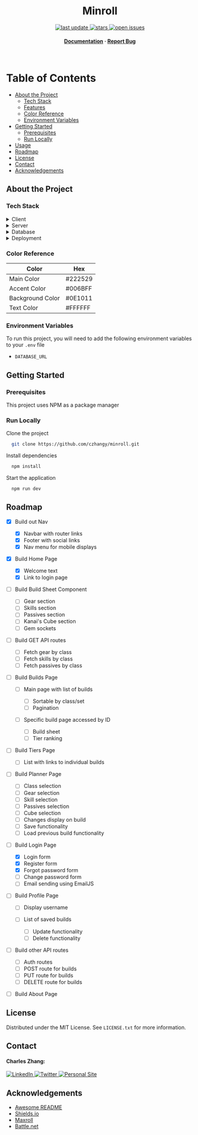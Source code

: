 <div align="center">

<!-- Title -->

<h1>Minroll</h1>

<!-- Badges -->

<p>
    <a href="">
        <img src="https://img.shields.io/github/last-commit/czhangy/minroll" alt="last update" />
    </a>
    <a href="https://github.com/czhangy/minroll/stargazers">
        <img src="https://img.shields.io/github/stars/czhangy/minroll" alt="stars" />
    </a>
    <a href="https://github.com/czhangy/minroll/issues/">
        <img src="https://img.shields.io/github/issues/czhangy/minroll" alt="open issues" />
</p>
<h4>
    <a href="https://github.com/czhangy/minroll">Documentation</a>
    <span> · </span>
    <a href="https://github.com/czhangy/vickydelk/minroll/">Report Bug</a>
</h4>

</div>

<br />

<!-- Table of Contents -->

# Table of Contents

-   [About the Project](#about-the-project)
    -   [Tech Stack](#tech-stack)
    -   [Features](#features)
    -   [Color Reference](#color-reference)
    -   [Environment Variables](#environment-variables)
-   [Getting Started](#getting-started)
    -   [Prerequisites](#prerequisites)
    -   [Run Locally](#run-locally)
-   [Usage](#usage)
-   [Roadmap](#roadmap)
-   [License](#license)
-   [Contact](#contact)
-   [Acknowledgements](#acknowledgements)

<!-- About the Project -->

## About the Project

<!-- Tech Stack -->

### Tech Stack

<details>
    <summary>Client</summary>
    <br />
    <a href="https://reactjs.org/">
        <img src="https://img.shields.io/badge/reactjs-%2320232a.svg?style=for-the-badge&logo=react&logoColor=%2361DAFB" alt="ReactJS" />
    </a>
    <a href="https://nextjs.org/">
        <img src="https://img.shields.io/badge/NextJS-black?style=for-the-badge&logo=next.js&logoColor=white" alt="NextJS" />
    </a>
    <a href="https://www.typescriptlang.org">
        <img src="https://img.shields.io/badge/typescript-%23007ACC.svg?style=for-the-badge&logo=typescript&logoColor=white" alt="TypeScript" />
    </a>
    <a href="https://sass-lang.com/">
        <img src="https://img.shields.io/badge/SASS-hotpink.svg?style=for-the-badge&logo=SASS&logoColor=white" alt="SASS" />
    </a>
</details>

<details>
    <summary>Server</summary>
    <br />
    <a href="https://nextjs.org/">
        <img src="https://img.shields.io/badge/NextJS-black?style=for-the-badge&logo=next.js&logoColor=white" alt="NextJS" />
    </a>
    <a href="https://www.typescriptlang.org">
        <img src="https://img.shields.io/badge/typescript-%23007ACC.svg?style=for-the-badge&logo=typescript&logoColor=white" alt="TypeScript" />
    </a>
    <a href="https://www.prisma.io/">
        <img src="https://img.shields.io/badge/Prisma-3982CE?style=for-the-badge&logo=Prisma&logoColor=white" alt="Prisma" />
    </a>
</details>

<details>
    <summary>Database</summary>
    <br />
    <a href="https://www.postgresql.org/">
        <img src="https://img.shields.io/badge/postgres-%23316192.svg?style=for-the-badge&logo=postgresql&logoColor=white" alt="Postgres" />
    </a>
</details>

<details>
    <summary>Deployment</summary>
    <br />
    <a href="https://www.vercel.com/">
        <img src="https://img.shields.io/badge/-vercel-black?logo=vercel&logoColor=white&style=for-the-badge" alt="Vercel" />
    </a>
</details>

<!-- Color Reference -->

### Color Reference

| Color            | Hex     |
| ---------------- | ------- |
| Main Color       | #222529 |
| Accent Color     | #006BFF |
| Background Color | #0E1011 |
| Text Color       | #FFFFFF |

<!-- Env Variables -->

### Environment Variables

To run this project, you will need to add the following environment variables to your `.env` file

-   `DATABASE_URL`

<!-- Getting Started -->

## Getting Started

<!-- Prerequisites -->

### Prerequisites

This project uses NPM as a package manager

<!-- Run Locally -->

### Run Locally

Clone the project

```bash
  git clone https://github.com/czhangy/minroll.git
```

Install dependencies

```bash
  npm install
```

Start the application

```bash
  npm run dev
```

<!-- Roadmap -->

## Roadmap

-   [x] Build out Nav

    -   [x] Navbar with router links
    -   [x] Footer with social links
    -   [x] Nav menu for mobile displays

-   [x] Build Home Page

    -   [x] Welcome text
    -   [x] Link to login page

-   [ ] Build Build Sheet Component

    -   [ ] Gear section
    -   [ ] Skills section
    -   [ ] Passives section
    -   [ ] Kanai's Cube section
    -   [ ] Gem sockets

-   [ ] Build GET API routes

    -   [ ] Fetch gear by class
    -   [ ] Fetch skills by class
    -   [ ] Fetch passives by class

-   [ ] Build Builds Page

    -   [ ] Main page with list of builds

        -   [ ] Sortable by class/set
        -   [ ] Pagination

    -   [ ] Specific build page accessed by ID

        -   [ ] Build sheet
        -   [ ] Tier ranking

-   [ ] Build Tiers Page

    -   [ ] List with links to individual builds

-   [ ] Build Planner Page

    -   [ ] Class selection
    -   [ ] Gear selection
    -   [ ] Skill selection
    -   [ ] Passives selection
    -   [ ] Cube selection
    -   [ ] Changes display on build
    -   [ ] Save functionality
    -   [ ] Load previous build functionality

-   [ ] Build Login Page

    -   [x] Login form
    -   [x] Register form
    -   [x] Forgot password form
    -   [ ] Change password form
    -   [ ] Email sending using EmailJS

-   [ ] Build Profile Page

    -   [ ] Display username
    -   [ ] List of saved builds

        -   [ ] Update functionality
        -   [ ] Delete functionality

-   [ ] Build other API routes

    -   [ ] Auth routes
    -   [ ] POST route for builds
    -   [ ] PUT route for builds
    -   [ ] DELETE route for builds

-   [ ] Build About Page

## License

Distributed under the MIT License. See `LICENSE.txt` for more information.

<!-- Contact -->

## Contact

#### Charles Zhang:

<a href="https://www.linkedin.com/in/charles-zhang-14746519b/">
    <img src="https://img.shields.io/badge/LinkedIn-0077B5?style=for-the-badge&logo=linkedin&logoColor=white" alt="LinkedIn" />
</a>
<a href="https://twitter.com/czhangy_">
    <img src="https://img.shields.io/badge/Twitter-1DA1F2?style=for-the-badge&logo=twitter&logoColor=white" alt="Twitter" />
</a>
<a href="https://czhangy.io">
    <img src="https://img.shields.io/badge/-personal%20site-darkgrey?logo=code-review&logoColor=white&style=for-the-badge" alt="Personal Site" />
</a>

<!-- Acknowledgments -->

## Acknowledgements

-   [Awesome README](https://github.com/matiassingers/awesome-readme)
-   [Shields.io](https://shields.io/)
-   [Maxroll](https://maxroll.gg/)
-   [Battle.net](https://develop.battle.net/documentation/diablo-3/game-data-apis)
